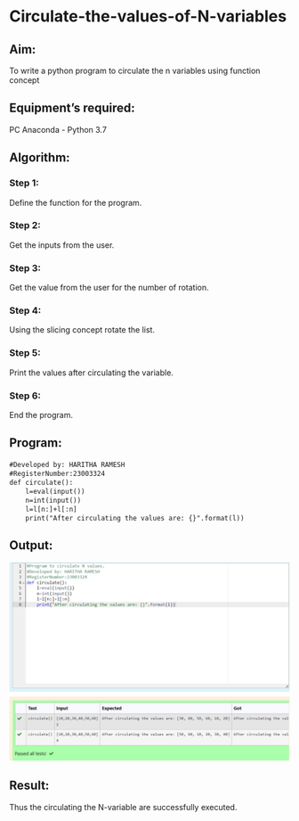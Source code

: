 # Circulate-the-values-of-N-variables
## Aim:
To write a python program to circulate the n variables using function concept
## Equipment’s required:
PC
Anaconda - Python 3.7
## Algorithm: 
### Step 1: 
Define the function for the program.
### Step 2: 
Get the inputs from the user.
### Step 3: 
Get the value from the user for the number of rotation.
### Step 4: 
Using the slicing concept rotate the list.

### Step 5: 
Print the values after circulating the variable.
### Step 6: 
End the program.
## Program:
```#Program to circulate N values.
#Developed by: HARITHA RAMESH
#RegisterNumber:23003324
def circulate():
    l=eval(input())
    n=int(input())
    l=l[n:]+l[:n]
    print("After circulating the values are: {}".format(l))
```
## Output:

![Alt text](<n variable.png>)



## Result:
Thus the circulating the N-variable are successfully executed.
